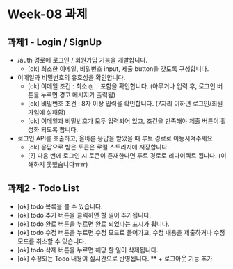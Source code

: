 # Week-08 과제

## 과제1 - Login / SignUp

- /auth 경로에 로그인 / 회원가입 기능을 개발합니다.
  - [ok] 최소한 이메일, 비밀번호 input, 제출 button을 갖도록 구성합니다.
- 이메일과 비밀번호의 유효성을 확인합니다.
  - [ok] 이메일 조건 : 최소 `@`, `.` 포함을 확인합니다. (아무거나 입력 후, 로그인 버튼을 누르면 경고 메시지가 출력됨)
  - [ok] 비밀번호 조건 : 8자 이상 입력을 확인합니다. (7자리 이하면 로그인/회원가입에 실패함)
  - [ok] 이메일과 비밀번호가 모두 입력되어 있고, 조건을 만족해야 제출 버튼이 활성화 되도록 합니다.
- 로그인 API를 호출하고, 올바른 응답을 받았을 때 루트 경로로 이동시켜주세요
  - [ok] 응답으로 받은 토큰은 로컬 스토리지에 저장합니다.
  - [?] 다음 번에 로그인 시 토큰이 존재한다면 루트 경로로 리다이렉트 됩니다. (이해하지 못했습니다ㅠㅠ)

## 과제2 - Todo List

- [ok] todo 목록을 볼 수 있습니다.
- [ok] todo 추가 버튼을 클릭하면 할 일이 추가됩니다.
- [ok] todo 완료 버튼을 누르면 완료 되었다는 표시가 됩니다.
- [ok] todo 수정 버튼을 누르면 수정 모드로 들어가고, 수정 내용을 제출하거나 수정 모드를 취소할 수 있습니다.
- [ok] todo 삭제 버튼을 누르면 해당 할 일이 삭제됩니다.
- [ok] 수정되는 Todo 내용이 실시간으로 반영됩니다.
** + 로그아웃 기능 추가
